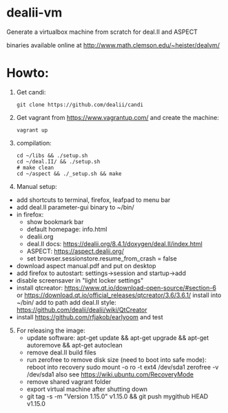 # dealii-vm

Generate a virtualbox machine from scratch for deal.II and ASPECT

binaries available online at http://www.math.clemson.edu/~heister/dealvm/

# Howto:

1. Get candi:
   ```
   git clone https://github.com/dealii/candi
   ```
2. Get vagrant from https://www.vagrantup.com/ and create the machine:

    ```
    vagrant up
    ```
3. compilation:

    ```
    cd ~/libs && ./setup.sh
    cd ~/deal.II/ && ./setup.sh
    # make clean
    cd ~/aspect && ./_setup.sh && make
    ```
4. Manual setup:
  - add shortcuts to terminal, firefox, leafpad to menu bar
  - add deal.II parameter-gui binary to ~/bin/
  - in firefox:
    - show bookmark bar
    - default homepage: info.html
    - dealii.org
    - deal.II docs: https://dealii.org/8.4.1/doxygen/deal.II/index.html
    - ASPECT: https://aspect.dealii.org/
    - set browser.sessionstore.resume_from_crash = false
  - download aspect manual.pdf and put on desktop
  - add firefox to autostart: settings->session and startup->add
  - disable screensaver in "light locker settings"
  - install qtcreator: 
       https://www.qt.io/download-open-source/#section-6
       or https://download.qt.io/official_releases/qtcreator/3.6/3.6.1/
       install into ~/bin/
       add to path
       add deal.II style: https://github.com/dealii/dealii/wiki/QtCreator
  - install https://github.com/rfjakob/earlyoom and test
5. For releasing the image:
   - update software: apt-get update && apt-get upgrade && apt-get autoremove && apt-get autoclean
   - remove deal.II build files
   - run zerofree to remove disk size (need to boot into safe mode):
     reboot into recovery
     sudo mount -o ro -t ext4 /dev/sda1 
     zerofree -v /dev/sda1
     also see https://wiki.ubuntu.com/RecoveryMode
   - remove shared vagrant folder
   - export virtual machine after shutting down
   - git tag -s -m "Version 1.15.0" v1.15.0 && git push mygithub HEAD v1.15.0

